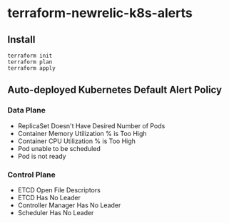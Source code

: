 # terraform-newrelic-k8s-alerts

## Install

```
terraform init
terraform plan
terraform apply
```

## Auto-deployed Kubernetes Default Alert Policy

### Data Plane

- ReplicaSet Doesn't Have Desired Number of Pods
- Container Memory Utilization % is Too High
- Container CPU Utilization % is Too High
- Pod unable to be scheduled
- Pod is not ready

### Control Plane

- ETCD Open File Descriptors
- ETCD Has No Leader
- Controller Manager Has No Leader
- Scheduler Has No Leader